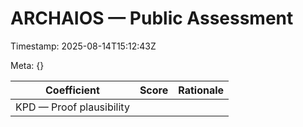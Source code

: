# ARCHAIOS — Public Assessment

Timestamp: 2025-08-14T15:12:43Z

Meta: {}

| Coefficient | Score | Rationale |
|---|---|---|
| KPD — Proof plausibility |  |  |
